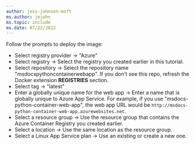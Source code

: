 ```yaml
---
author: jess-johnson-msft
ms.author: jejohn
ms.topic: include
ms.date: 07/22/2022
---
```


Follow the prompts to deploy the image:

* Select registry provider &rarr; "Azure"
* Select registry &rarr; Select the registry you created earlier in this tutorial.
* Select repository &rarr; Select the repository name "msdocspythoncontainerwebapp". If you don't see this repo, refresh the Docker extension **REGISTRIES** section.
* Select tag &rarr; "latest"
* Enter a globally unique name for the web app &rarr; Enter a name that is globally unique to Azure App Service. For example, if you use "msdocs-python-container-web-app", the web app URL would be `http://msdocs-python-container-web-app.azurewebsites.net`.
* Select a resource group &rarr; Use the resource group that contains the Azure Container Registry you created earlier.
* Select a location &rarr; Use the same location as the resource group.
* Select a Linux App Service plan &rarr; Use an existing or create a new one.
